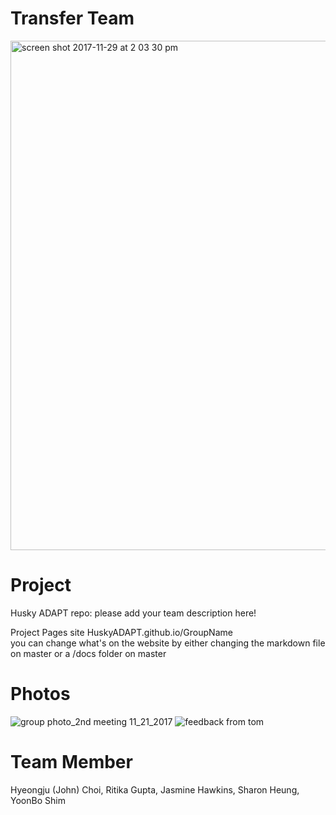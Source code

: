 # Transfer Team
<img width="815" alt="screen shot 2017-11-29 at 2 03 30 pm" src="https://user-images.githubusercontent.com/32564446/33401500-604a23ce-d50e-11e7-8287-e2a3b0c2120f.png">

# Project


Husky ADAPT repo: please add your team description here!


Project Pages site HuskyADAPT.github.io/GroupName	
you can change what's on the website by either changing the markdown file on master or a /docs folder on master


# Photos
![group photo_2nd meeting 11_21_2017](https://user-images.githubusercontent.com/32564446/33404797-8233f13e-d51a-11e7-9668-f50c657e7aa6.jpeg)
![feedback from tom](https://user-images.githubusercontent.com/32564446/33404803-868992f2-d51a-11e7-8521-7e98b8356497.jpeg)

# Team Member
Hyeongju (John) Choi, Ritika Gupta, Jasmine Hawkins, Sharon Heung, YoonBo Shim
